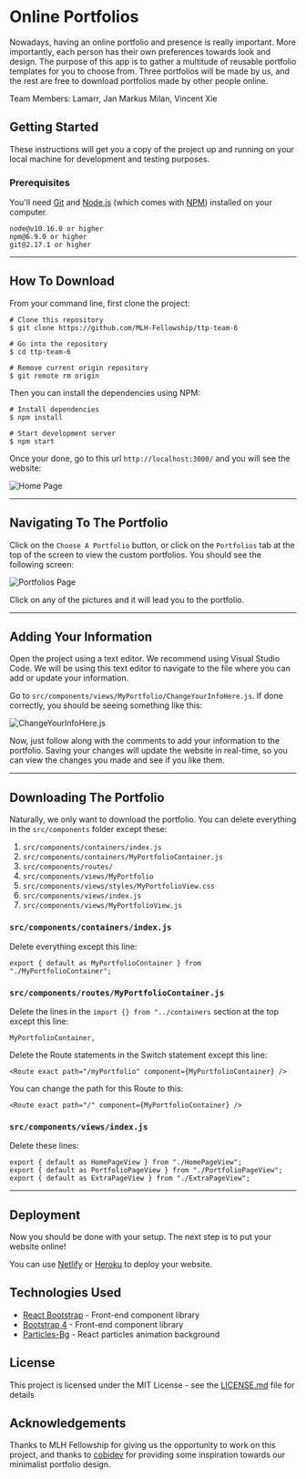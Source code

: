 # Online Portfolios

Nowadays, having an online portfolio and presence is really important. More importantly, each person has their own preferences towards look and design. The purpose of this app is to gather a multitude of reusable portfolio templates for you to choose from. Three portfolios will be made by us, and the rest are free to download portfolios made by other people online.

Team Members: Lamarr, Jan Markus Milan, Vincent Xie

## Getting Started

These instructions will get you a copy of the project up and running on your local machine for development and testing purposes.

### Prerequisites

You'll need [Git](https://git-scm.com) and [Node.js](https://nodejs.org/en/download/) (which comes with [NPM](http://npmjs.com)) installed on your computer.

    node@v10.16.0 or higher
    npm@6.9.0 or higher
    git@2.17.1 or higher

---

## How To Download

From your command line, first clone the project:

    # Clone this repository
    $ git clone https://github.com/MLH-Fellowship/ttp-team-6

    # Go into the repository
    $ cd ttp-team-6

    # Remove current origin repository
    $ git remote rm origin

Then you can install the dependencies using NPM:

    # Install dependencies
    $ npm install

    # Start development server
    $ npm start

Once your done, go to this url `http://localhost:3000/` and you will see the website:

![Home Page](https://i.imgur.com/2vD09eO.png)

---

## Navigating To The Portfolio

Click on the `Choose A Portfolio` button, or click on the `Portfolios` tab at the top of the screen to view the custom portfolios. You should see the following screen:

![Portfolios Page](https://i.imgur.com/ieowrVd.png)

Click on any of the pictures and it will lead you to the portfolio.

---

## Adding Your Information

Open the project using a text editor. We recommend using Visual Studio Code. We will be using this text editor to navigate to the file where you can add or update your information.

Go to `src/components/views/MyPortfolio/ChangeYourInfoHere.js`. If done correctly, you should be seeing something like this:

![ChangeYourInfoHere.js](https://i.imgur.com/qqLVFlg.png)

Now, just follow along with the comments to add your information to the portfolio. Saving your changes will update the website in real-time, so you can view the changes you made and see if you like them.

---

## Downloading The Portfolio

Naturally, we only want to download the portfolio. You can delete everything in the `src/components` folder except these:

1. `src/components/containers/index.js`
2. `src/components/containers/MyPortfolioContainer.js`
3. `src/components/routes/`
4. `src/components/views/MyPortfolio`
5. `src/components/views/styles/MyPortfolioView.css`
6. `src/components/views/index.js`
7. `src/components/views/MyPortfolioView.js`

### `src/components/containers/index.js`

Delete everything except this line:

    export { default as MyPortfolioContainer } from "./MyPortfolioContainer";

### `src/components/routes/MyPortfolioContainer.js`

Delete the lines in the `import {} from "../containers` section at the top except this line:

    MyPortfolioContainer,

Delete the Route statements in the Switch statement except this line:
    
    <Route exact path="/myPortfolio" component={MyPortfolioContainer} />

You can change the path for this Route to this:

    <Route exact path="/" component={MyPortfolioContainer} />

### `src/components/views/index.js`

Delete these lines:

    export { default as HomePageView } from "./HomePageView";
    export { default as PortfolioPageView } from "./PortfolioPageView";
    export { default as ExtraPageView } from "./ExtraPageView";

--- 

## Deployment

Now you should be done with your setup. The next step is to put your website online!

You can use [Netlify](https://netlify.com) or [Heroku](https://www.heroku.com) to deploy your website.

## Technologies Used

- [React Bootstrap](https://react-bootstrap.github.io/getting-started/introduction) - Front-end component library
- [Bootstrap 4](https://getbootstrap.com/docs/4.3/getting-started/introduction/) - Front-end component library
- [Particles-Bg](https://github.com/lindelof/particles-bg) - React particles animation background

## License

This project is licensed under the MIT License - see the [LICENSE.md](LICENSE.md) file for details

## Acknowledgements

Thanks to MLH Fellowship for giving us the opportunity to work on this project, and thanks to [cobidev](https://github.com/cobidev) for providing some inspiration towards our minimalist portfolio design.
